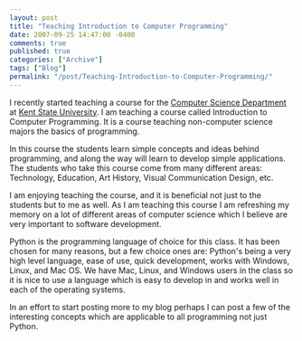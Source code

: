 ```yaml
---
layout: post
title: "Teaching Introduction to Computer Programming"
date: 2007-09-25 14:47:00 -0400
comments: true
published: true
categories: ["Archive"]
tags: ["Blog"]
permalink: "/post/Teaching-Introduction-to-Computer-Programming/"
---
```

<!-- more -->



<p>I recently started teaching a course for the <a href="http://www.cs.kent.edu/">Computer Science Department</a> at <a href="http://www.kent.edu/">Kent State University</a>. I am teaching a course called Introduction to Computer Programming. It is a course teaching non-computer science majors the basics of programming.</p>
<p>In this course the students learn simple concepts and ideas behind programming, and along the way will learn to develop simple applications. The students who take this course come from many different areas: Technology, Education, Art History, Visual Communication Design, etc.</p>
<p>I am enjoying teaching the course, and it is beneficial not just to the students but to me as well. As I am teaching this course I am refreshing my memory on a lot of different areas of computer science which I believe are very important to software development.</p>
<p>Python is the programming language of choice for this class. It has been chosen for many reasons, but a few choice ones are: Python's being a very high level language, ease of use, quick development, works with Windows, Linux, and Mac OS. We have Mac, Linux, and Windows users in the class so it is nice to use a language which is easy to develop in and works well in each of the operating systems.</p>
<p>In an effort to start posting more to my blog perhaps I can post a few of the interesting concepts which are applicable to all programming not just Python.</p>

